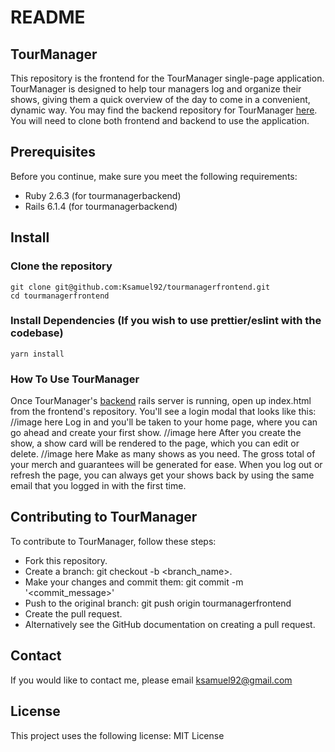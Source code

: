# README
## TourManager
This repository is the frontend for the TourManager single-page application. TourManager is designed to help tour managers log and organize their shows, giving them a quick overview of the day to come in a convenient, dynamic way. You may find the backend repository for TourManager [here](https://github.com/Ksamuel92/tourmanagerbackend). You will need to clone both frontend and backend to use the application.

## Prerequisites

Before you continue, make sure you meet the following requirements:

* Ruby 2.6.3 (for tourmanagerbackend)
* Rails 6.1.4 (for tourmanagerbackend)

## Install

### Clone the repository
```
git clone git@github.com:Ksamuel92/tourmanagerfrontend.git
cd tourmanagerfrontend
```
### Install Dependencies (If you wish to use prettier/eslint with the codebase)
```
yarn install  
```
### How To Use TourManager
Once TourManager's [backend](https://github.com/Ksamuel92/tourmanagerbackend) rails server is running, open up index.html from the frontend's repository. You'll see a login modal that looks like this:
//image here
Log in and you'll be taken to your home page, where you can go ahead and create your first show.
//image here
After you create the show, a show card will be rendered to the page, which you can edit or delete.
//image here
Make as many shows as you need. The gross total of your merch and guarantees will be generated for ease. When you log out or refresh the page, you can always get your shows back by using the same email that you logged in with the first time.


## Contributing to TourManager
To contribute to TourManager, follow these steps:

* Fork this repository.
* Create a branch: git checkout -b <branch_name>.
* Make your changes and commit them: git commit -m '<commit_message>'
* Push to the original branch: git push origin tourmanagerfrontend
* Create the pull request.
* Alternatively see the GitHub documentation on creating a pull request.

## Contact

If you would like to contact me, please email ksamuel92@gmail.com

## License

This project uses the following license: MIT License
